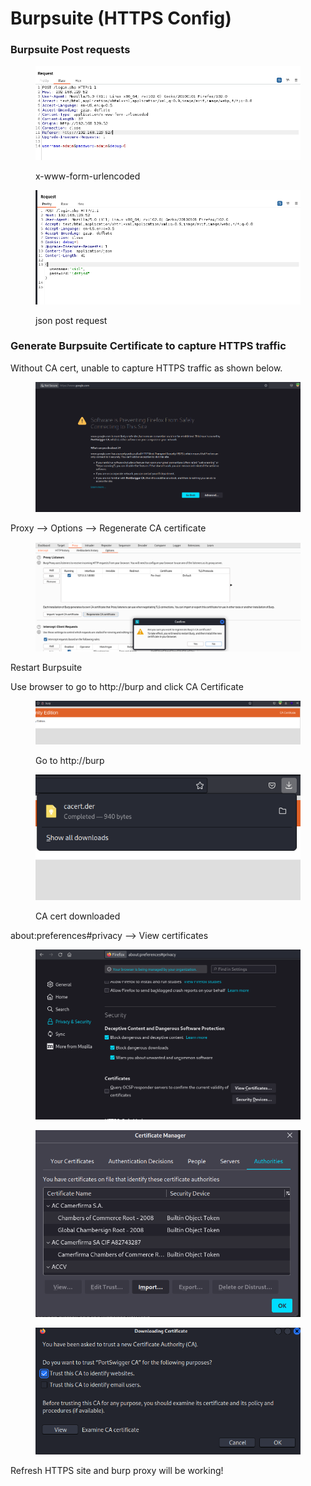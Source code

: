 # Burpsuite (HTTPS Config)

### Burpsuite Post requests

<figure><img src="../.gitbook/assets/image (6) (1) (1) (1) (1) (1) (1) (1).png" alt=""><figcaption><p>x-www-form-urlencoded</p></figcaption></figure>

<figure><img src="../.gitbook/assets/image (250).png" alt=""><figcaption><p>json post request</p></figcaption></figure>

### Generate Burpsuite Certificate to capture HTTPS traffic

Without CA cert, unable to capture HTTPS traffic as shown below.

<figure><img src="../.gitbook/assets/image (232).png" alt=""><figcaption></figcaption></figure>

Proxy --> Options --> Regenerate CA certificate

<figure><img src="../.gitbook/assets/image (275).png" alt=""><figcaption></figcaption></figure>

Restart Burpsuite

Use browser to go to http://burp and click CA Certificate

<figure><img src="../.gitbook/assets/image (261).png" alt=""><figcaption><p>Go to http://burp</p></figcaption></figure>

<figure><img src="../.gitbook/assets/image (265).png" alt=""><figcaption><p>CA cert downloaded</p></figcaption></figure>

about:preferences#privacy --> View certificates

<figure><img src="../.gitbook/assets/image (58).png" alt=""><figcaption></figcaption></figure>



<figure><img src="../.gitbook/assets/image (230).png" alt=""><figcaption></figcaption></figure>

<figure><img src="../.gitbook/assets/image (262).png" alt=""><figcaption></figcaption></figure>

Refresh HTTPS site and burp proxy will be working!

